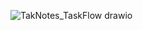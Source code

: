 ![TakNotes_TaskFlow drawio](https://github.com/user-attachments/assets/d5e05349-edda-4b6e-a45e-f7866215e2d3)
